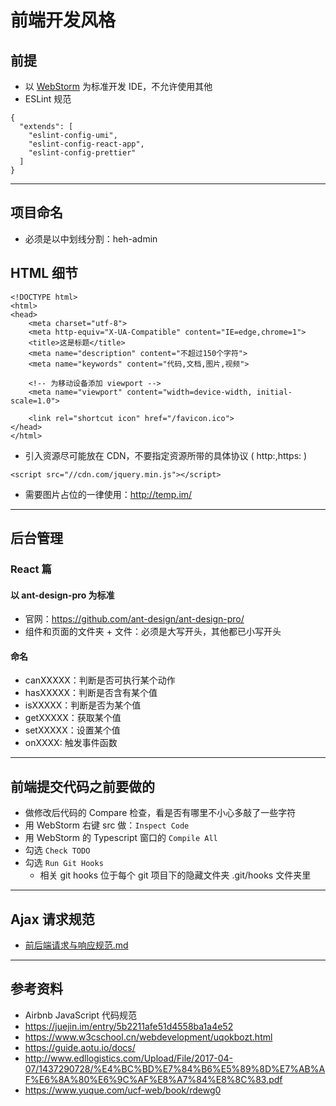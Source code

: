 
# 前端开发风格

## 前提

- 以 [WebStorm](https://www.jetbrains.com/webstorm) 为标准开发 IDE，不允许使用其他
- ESLint 规范

```
{
  "extends": [
    "eslint-config-umi",
    "eslint-config-react-app",
    "eslint-config-prettier"
  ]
}
```

-------------------------------------------------------------------

## 项目命名

- 必须是以中划线分割：heh-admin

## HTML 细节

```
<!DOCTYPE html>
<html>
<head>
    <meta charset="utf-8">
    <meta http-equiv="X-UA-Compatible" content="IE=edge,chrome=1">
    <title>这是标题</title>
    <meta name="description" content="不超过150个字符">
    <meta name="keywords" content="代码,文档,图片,视频">

    <!-- 为移动设备添加 viewport -->
    <meta name="viewport" content="width=device-width, initial-scale=1.0">

    <link rel="shortcut icon" href="/favicon.ico">
</head>
</html>
```

- 引入资源尽可能放在 CDN，不要指定资源所带的具体协议 ( http:,https: ) 

```
<script src="//cdn.com/jquery.min.js"></script>
```

- 需要图片占位的一律使用：<http://temp.im/>

-------------------------------------------------------------------

## 后台管理

### React 篇

#### 以 ant-design-pro 为标准

- 官网：<https://github.com/ant-design/ant-design-pro/>
- 组件和页面的文件夹 + 文件：必须是大写开头，其他都已小写开头

#### 命名

- canXXXXX：判断是否可执行某个动作
- hasXXXXX：判断是否含有某个值
- isXXXXX：判断是否为某个值
- getXXXXX：获取某个值
- setXXXXX：设置某个值
- onXXXX: 触发事件函数


-------------------------------------------------------------------


## 前端提交代码之前要做的

- 做修改后代码的 Compare 检查，看是否有哪里不小心多敲了一些字符
- 用 WebStorm 右键 src 做：`Inspect Code`
- 用 WebStorm 的 Typescript 窗口的 `Compile All`
- 勾选 `Check TODO`
- 勾选 `Run Git Hooks`
    - 相关 git hooks 位于每个 git 项目下的隐藏文件夹 .git/hooks 文件夹里


-------------------------------------------------------------------

## Ajax 请求规范

- [前后端请求与响应规范.md]()

-------------------------------------------------------------------

## 参考资料

- Airbnb JavaScript 代码规范
- <https://juejin.im/entry/5b2211afe51d4558ba1a4e52>
- <https://www.w3cschool.cn/webdevelopment/uqokbozt.html>
- <https://guide.aotu.io/docs/>
- <http://www.edllogistics.com/Upload/File/2017-04-07/1437290728/%E4%BC%BD%E7%84%B6%E5%89%8D%E7%AB%AF%E6%8A%80%E6%9C%AF%E8%A7%84%E8%8C%83.pdf>
- <https://www.yuque.com/ucf-web/book/rdewg0>